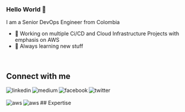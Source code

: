 ### Hello World 👋
I am a Senior DevOps Engineer from Colombia
- 🔭 Working on multiple Ci/CD and Cloud Infrastructure Projects with emphasis on AWS
- 🌱 Always learning new stuff
<br>

## Connect with me
[<img align="left" alt="linkedin" src="https://img.shields.io/badge/linkedin-%230077B5.svg?&style=for-the-badge&logo=linkedin&logoColor=white" />](https://www.linkedin.com/in/pdelpino/)

[<img align="left" alt="medium" src="https://img.shields.io/badge/medium-%2312100E.svg?&style=for-the-badge&logo=medium&logoColor=white" />](https://medium.com/@pdelpino_7075/)

[<img align="left" alt="facebook" src="https://img.shields.io/badge/facebook-%231877F2.svg?&style=for-the-badge&logo=facebook&logoColor=white" />](https://www.facebook.com/pablodelpino/)

[<img align="left" alt="twitter" src="https://img.shields.io/badge/twitter-%231DA1F2.svg?&style=for-the-badge&logo=twitter&logoColor=white" />](https://twitter.com/jpdelpino)

<br>
<br>
## Expertise

<img align="left" alt="aws" src="https://img.shields.io/badge/Amazon%20AWS-%23232F3E?logo=amazon-aws&logoColor=white&style=for-the-badge" />

<img align="left" alt="aws" src="https://img.shields.io/badge/Terraform%20IAC-%23232F3E?logo=terraform&logoColor=white&style=for-the-badge" />

<br>
<br>
